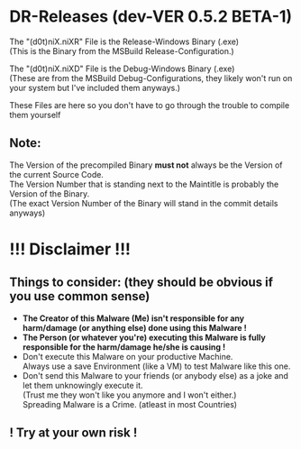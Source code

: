 # DR-Releases (dev-VER 0.5.2 BETA-1)
The "(d0t)niX.niXR" File is the Release-Windows Binary (.exe)\
(This is the Binary from the MSBuild Release-Configuration.)

The "(d0t)niX.niXD" File is the Debug-Windows Binary (.exe)\
(These are from the MSBuild Debug-Configurations, they likely won't run on your system but I've included them anyways.)

These Files are here so you don't have to go through the trouble to compile them yourself

## Note:
The Version of the precompiled Binary **must not** always be the Version of the current Source Code.\
The Version Number that is standing next to the Maintitle is probably the Version of the Binary.\
(The exact Version Number of the Binary will stand in the commit details anyways)

# **!!! Disclaimer !!!**
## Things to consider: (they should be obvious if you use common sense)
- **The Creator of this Malware (Me) isn't responsible for any harm/damage (or anything else) done using this Malware !**
- **The Person (or whatever you're) executing this Malware is fully responsible for the harm/damage he/she is causing !**
- Don't execute this Malware on your productive Machine.\
  Always use a save Environment (like a VM) to test Malware like this one.
- Don't send this Malware to your friends (or anybody else) as a joke and let them unknowingly execute it.\
  (Trust me they won't like you anymore and I won't either.)\
  Spreading Malware is a Crime. (atleast in most Countries)
  
## **! Try at your own risk !**
